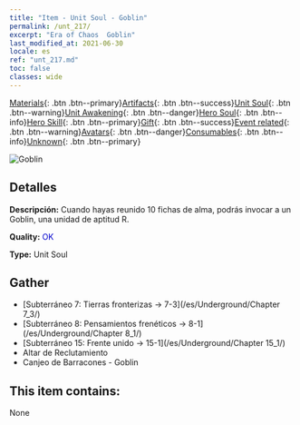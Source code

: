 ```yaml
---
title: "Item - Unit Soul - Goblin"
permalink: /unt_217/
excerpt: "Era of Chaos  Goblin"
last_modified_at: 2021-06-30
locale: es
ref: "unt_217.md"
toc: false
classes: wide
---
```

 [Materials](/ItemsES/){: .btn .btn--primary}[Artifacts](/ItemsES/Artifacts/){: .btn .btn--success}[Unit Soul](/ItemsES/UnitSoul/){: .btn .btn--warning}[Unit Awakening](/ItemsES/UnitAwakening/){: .btn .btn--danger}[Hero Soul](/ItemsES/HeroSoul/){: .btn .btn--info}[Hero Skill](/ItemsES/HeroSkill/){: .btn .btn--primary}[Gift](/ItemsES/Gift/){: .btn .btn--success}[Event related](/ItemsES/Events/){: .btn .btn--warning}[Avatars](/ItemsES/Avatars/){: .btn .btn--danger}[Consumables](/ItemsES/Consumables/){: .btn .btn--info}[Unknown](/ItemsES/Unknown/){: .btn .btn--primary}

 ![Goblin](/images/u/ti_shourenzhanshi.jpg)

## Detalles
 **Descripción:** Cuando hayas reunido 10 fichas de alma, podrás invocar a un Goblin, una unidad de aptitud R.

 **Quality:** <span style="color: #0000CD">OK</span>

 **Type:** Unit Soul

## Gather

*    [Subterráneo 7: Tierras fronterizas -> 7-3](/es/Underground/Chapter 7_3/) 
*    [Subterráneo 8: Pensamientos frenéticos -> 8-1](/es/Underground/Chapter 8_1/) 
*    [Subterráneo 15: Frente unido -> 15-1](/es/Underground/Chapter 15_1/) 
*    Altar de Reclutamiento 
*    Canjeo de Barracones - Goblin 

## This item contains:

  None

